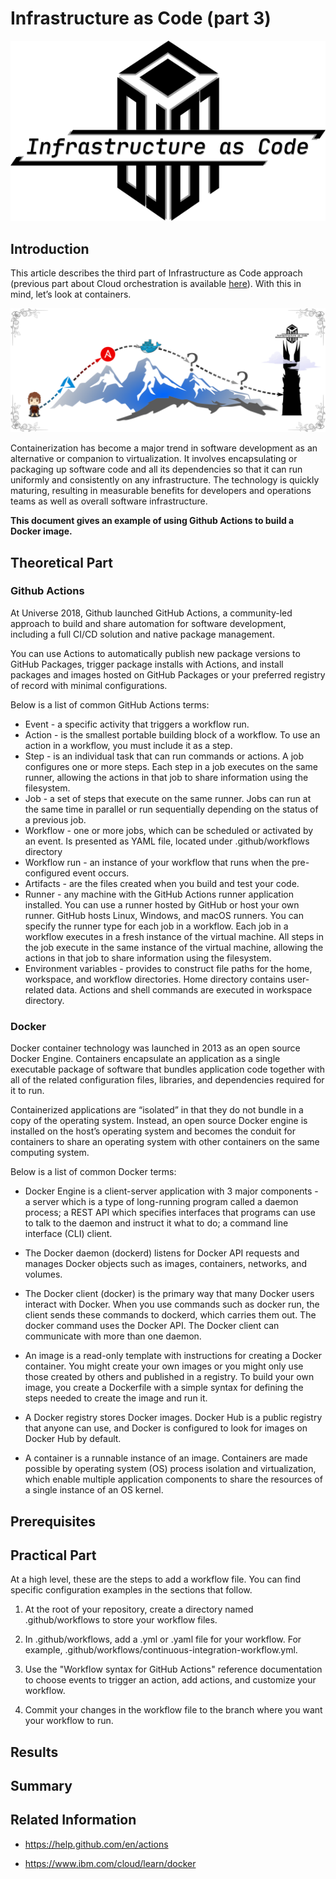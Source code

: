 # Infrastructure as Code (part 3)
![](/images/iac/logo_transparent.png)

## Introduction

This article describes the third part of Infrastructure as Code approach (previous part about Cloud orchestration is available [here](/iac-01/README.md)). With this in mind, let’s look at containers.

![](/images/iac/cloud_journey_02.png)

Containerization has become a major trend in software development as an alternative or companion to virtualization. It involves encapsulating or packaging up software code and all its dependencies so that it can run uniformly and consistently on any infrastructure. The technology is quickly maturing, resulting in measurable benefits for developers and operations teams as well as overall software infrastructure.

**This document gives an example of using Github Actions to build a Docker image.**

## Theoretical Part

### Github Actions
At Universe 2018, Github launched GitHub Actions, a community-led approach to build and share automation for software development, including a full CI/CD solution and native package management.

You can use Actions to automatically publish new package versions to GitHub Packages, trigger package installs with Actions, and install packages and images hosted on GitHub Packages or your preferred registry of record with minimal configurations.

Below is a list of common GitHub Actions terms:
* Event - a specific activity that triggers a workflow run. 
* Action - is the smallest portable building block of a workflow. To use an action in a workflow, you must include it as a step.
* Step - is an individual task that can run commands or actions. A job configures one or more steps. Each step in a job executes on the same runner, allowing the actions in that job to share information using the filesystem.
* Job - a set of steps that execute on the same runner. Jobs can run at the same time in parallel or run sequentially depending on the status of a previous job. 
* Workflow - one or more jobs, which can be scheduled or activated by an event. Is presented as YAML file, located under .github/workflows directory
* Workflow run - an instance of your workflow that runs when the pre-configured event occurs. 
* Artifacts - are the files created when you build and test your code.
* Runner - any machine with the GitHub Actions runner application installed. You can use a runner hosted by GitHub or host your own runner. GitHub hosts Linux, Windows, and macOS runners. You can specify the runner type for each job in a workflow. Each job in a workflow executes in a fresh instance of the virtual machine. All steps in the job execute in the same instance of the virtual machine, allowing the actions in that job to share information using the filesystem.
* Environment variables - provides to construct file paths for the home, workspace, and workflow directories. Home directory contains user-related data. Actions and shell commands are executed in workspace directory. 

### Docker

Docker container technology was launched in 2013 as an open source Docker Engine. Containers encapsulate an application as a single executable package of software that bundles application code together with all of the related configuration files, libraries, and dependencies required for it to run. 

Containerized applications are “isolated” in that they do not bundle in a copy of the operating system. Instead, an open source Docker engine is installed on the host’s operating system and becomes the conduit for containers to share an operating system with other containers on the same computing system.

Below is a list of common Docker terms:

* Docker Engine is a client-server application with 3 major components - a server which is a type of long-running program called a daemon process; a REST API which specifies interfaces that programs can use to talk to the daemon and instruct it what to do; a command line interface (CLI) client.

* The Docker daemon (dockerd) listens for Docker API requests and manages Docker objects such as images, containers, networks, and volumes. 

* The Docker client (docker) is the primary way that many Docker users interact with Docker. When you use commands such as docker run, the client sends these commands to dockerd, which carries them out. The docker command uses the Docker API. The Docker client can communicate with more than one daemon.

* An image is a read-only template with instructions for creating a Docker container. You might create your own images or you might only use those created by others and published in a registry. To build your own image, you create a Dockerfile with a simple syntax for defining the steps needed to create the image and run it.

* A Docker registry stores Docker images. Docker Hub is a public registry that anyone can use, and Docker is configured to look for images on Docker Hub by default.

* A container is a runnable instance of an image. Containers are made possible by operating system (OS) process isolation and virtualization, which enable multiple application components to share the resources of a single instance of an OS kernel.



## Prerequisites

## Practical Part

At a high level, these are the steps to add a workflow file. You can find specific configuration examples in the sections that follow.

1. At the root of your repository, create a directory named .github/workflows to store your workflow files.

2. In .github/workflows, add a .yml or .yaml file for your workflow. For example, .github/workflows/continuous-integration-workflow.yml.

3. Use the "Workflow syntax for GitHub Actions" reference documentation to choose events to trigger an action, add actions, and customize your workflow.

4. Commit your changes in the workflow file to the branch where you want your workflow to run.


## Results

## Summary

## Related Information


* https://help.github.com/en/actions

* https://www.ibm.com/cloud/learn/docker